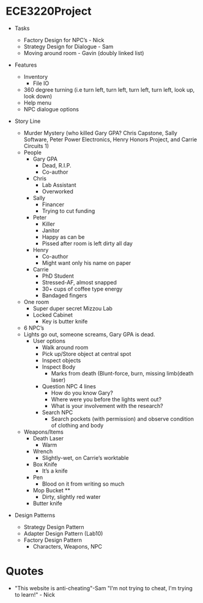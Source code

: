 # ECE3220Project
- Tasks
  - Factory Design for NPC’s - Nick
  - Strategy Design for Dialogue - Sam
  - Moving around room - Gavin (doubly linked list)
- Features
  - Inventory
    - File IO
  - 360 degree turning (i.e turn left, turn left, turn left, turn left, look up, look down)
  - Help menu
  - NPC dialogue options

- Story Line
  - Murder Mystery (who killed Gary GPA? Chris Capstone, Sally Software, Peter Power Electronics, Henry Honors Project,  and Carrie Circuits 1)
  - People
    - Gary GPA
      - Dead, R.I.P.
      - Co-author
    - Chris
      - Lab Assistant
      - Overworked
    - Sally
      - Financer
      - Trying to cut funding 
    - Peter
      - Killer
      - Janitor
      - Happy as can be 
      - Pissed after room is left dirty all day
    - Henry
      - Co-author
      - Might want only his name on paper
    - Carrie
      - PhD Student
      - Stressed-AF, almost snapped
      - 30+ cups of coffee type energy
      - Bandaged fingers
  - One room
    - Super duper secret Mizzou Lab
    - Locked Cabinet
      - Key is butter knife
  - 6 NPC’s
  - Lights go out, someone screams, Gary GPA is dead.
    - User options
      - Walk around room
      - Pick up/Store object at central spot
      - Inspect objects
      - Inspect Body
        - Marks from death (Blunt-force, burn, missing limb(death laser)
      - Question NPC 4 lines
        - How do you know Gary? 
        - Where were you before the lights went out? 
        - What is your involvement with the research? 
      - Search NPC
        - Search pockets (with permission) and observe condition of clothing and body
  - Weapons/Items
    - Death Laser
      - Warm
    - Wrench
      - Slightly-wet, on Carrie’s worktable
    - Box Knife
      - It’s a knife
    - Pen
      - Blood on it from writing so much
    - Mop Bucket **
      - Dirty, slightly red water
    - Butter knife
- Design Patterns
  - Strategy Design Pattern
  - Adapter Design Pattern (Lab10)
  - Factory Design Pattern
    - Characters, Weapons, NPC

# Quotes

 - "This website is anti-cheating"-Sam "I'm not trying to cheat, I'm trying to learn!" - Nick